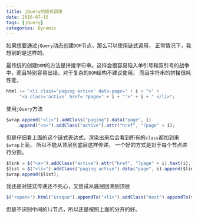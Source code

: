 ```yaml
---
title: jQuery的链式调用
date: 2016-07-16
tags: [jQuery]
categories: Dynamic
---
```


如果想要通过`jQuery`动态创建`DOM`节点，那么可以使用链式调用，
正常情况下，我想到的是这样的。

最传统的创建`DOM`的方法是拼接字符串。这样会很容易陷入单引号和双引号的战争中，而且特别容易出错。对于复杂的`DOM`结构不建议使用。
而且字符串的拼接很耗性能，

```javascript
html += "<li class='paging active' data-page=" + i + ">" +
     "<a class='active' href='?page=" + i + "'>" + i + " </li>";
```

使用`jQuery`方法

```javascript
$wrap.append("<li>").addClass("paging").data("page", i)
    .append("<a>").addClass("active").attr("href", "?page" + i);
```

但是仔细看上面的这个链式表达式，渲染出来后会看到所有的`class`都加到来`$wrap`上面，
所以不能从顶层到底层这样传递，
一个好的方式是对于每个节点进行分割。

```javascript
$link = $("<a>").addClass("active").attr("href", "?page" + i).text(i);
$list = $("<li>").addClass("paging active").data("page", i).append($link);
$wrap.append($list);
```

我还是对链式传递还不死心，又尝试从底层回溯到顶层

```javascript
$("<span>").html("&raquo").appendTo("<li>").addClass("next").appendTo($wrap);
```

但是不识别中间的`li`节点，所以还是按照上面的分开的好。
